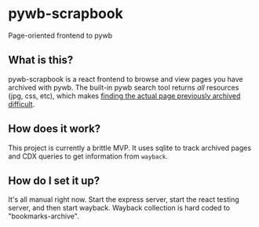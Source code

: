 # pywb-scrapbook
Page-oriented frontend to pywb

## What is this?

pywb-scrapbook is a react frontend to browse and view pages you have archived with pywb. 
The built-in pywb search tool returns *all* resources (jpg, css, etc), which makes [finding the actual page previously archived difficult](https://github.com/webrecorder/pywb/issues/165).

## How does it work?

This project is currently a brittle MVP. It uses sqlite to track archived pages and CDX queries to get information from `wayback`.

## How do I set it up?

It's all manual right now. Start the express server, start the react testing server, and then start wayback. Wayback collection is hard coded to "bookmarks-archive".

